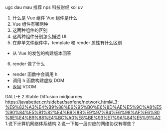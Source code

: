 ugc
dau mau
推荐 nps
科技财经 kol
uv

1. 什么是 Vue 组件 Vue 组件是什么
2. Vue 组件有哪两种
3. 这两种组件的区别
4. 这两种组件分别怎么描述 UI
5. 在非单文件组件中，template 和 render 属性有什么区别

- 从 Vue 的发包的构建版本回答

6. render 做了什么

- render 函数中会调用 h
- 调用 h 函数构建虚拟 DOM
- 返回 VDOM

DALL-E 2
Stable Diffusion
midjourney
https://javabetter.cn/sidebar/sanfene/network.html#_3-%E9%82%A3%E4%B9%88%E6%95%B0%E6%8D%AE%E5%9C%A8%E5%90%84%E5%B1%82%E4%B9%8B%E9%97%B4%E6%98%AF%E6%80%8E%E4%B9%88%E4%BC%A0%E8%BE%93%E7%9A%84%E5%91%A2 1.说下计算机网络体系结构 2.说一下每一层对应的网络协议有哪些？
